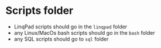 # Scripts folder

- LinqPad scripts should go in the `linqpad` folder
- any Linux/MacOs bash scripts should go in the `bash` folder
- any SQL scripts should go to `sql` folder